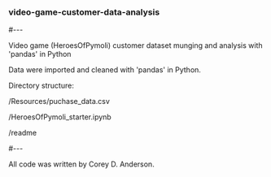 ### video-game-customer-data-analysis

#---

Video game (HeroesOfPymoli) customer dataset munging and analysis with 'pandas' in Python

Data were imported and cleaned with 'pandas' in Python.

Directory structure:

/Resources/puchase_data.csv

/HeroesOfPymoli_starter.ipynb

/readme

#---

All code was written by Corey D. Anderson.
